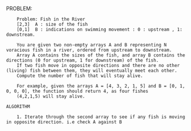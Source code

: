 PROBLEM: 

        Problem: Fish in the River
        [2,3]  A : size of the fish 
        [0,1]  B : indications on swimming movement : 0 : upstream , 1: downstream. 

        You are given two non-empty arrays A and B representing N voracious fish in a river, ordered from upstream to downstream. 
        Array A contains the sizes of the fish, and array B contains the directions (0 for upstream, 1 for downstream) of the fish. 
        If two fish move in opposite directions and there are no other (living) fish between them, they will eventually meet each other. 
        Compute the number of fish that will stay alive.

        For example, given the arrays A = [4, 3, 2, 1, 5] and B = [0, 1, 0, 0, 0], the function should return 4, as four fishes 
        (4,2,1,5) will stay alive.

    ALGORITHM

        1. Iterate through the second array to see if any fish is moving in opposite direction. i.e check A against B
